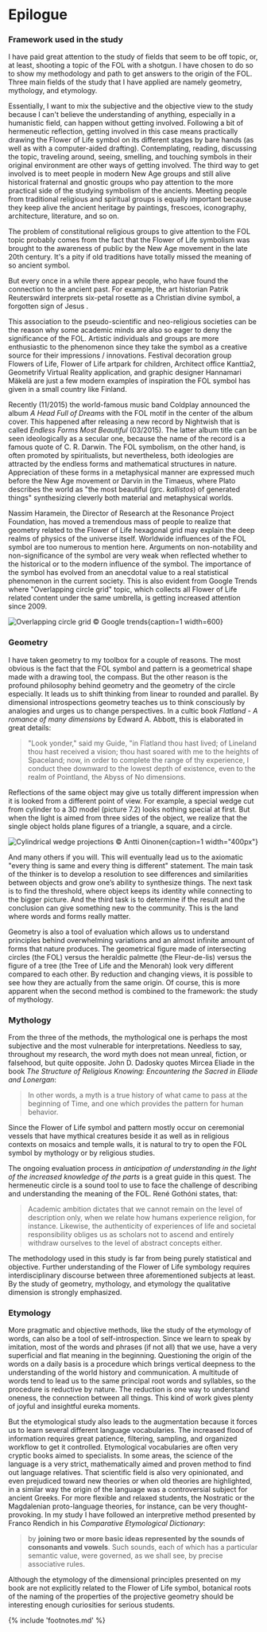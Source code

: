 # Epilogue

### Framework used in the study

I have paid great attention to the study of fields that seem to be off topic, or, at least, shooting a topic of the FOL with a shotgun. I have chosen to do so to show my methodology and path to get answers to the origin of the FOL. Three main fields of the study that I have applied are namely geometry, mythology, and etymology.

Essentially, I want to mix the subjective and the objective view to the study because I can't believe the understanding of anything, especially in a humanistic field, can happen without getting involved. Following a bit of hermeneutic reflection<!-- cite author="René Gothóni" title="Words Matter. Hermeneutics in the Study of Religions" date="2011" location="" type="book" href="#" -->, getting involved in this case means practically drawing the Flower of Life symbol on its different stages by bare hands (as well as with a computer-aided drafting). Contemplating, reading, discussing the topic, traveling around, seeing, smelling, and touching symbols in their original environment are other ways of getting involved. The third way to get involved is to meet people in modern New Age groups and still alive historical fraternal and gnostic groups who pay attention to the more practical side of the studying symbolism of the ancients. Meeting people from traditional religious and spiritual groups is equally important because they keep alive the ancient heritage by paintings, frescoes, iconography, architecture, literature, and so on.

The problem of constitutional religious groups to give attention to the FOL topic probably comes from the fact that the Flower of Life symbolism was brought to the awareness of public by the New Age movement in the late 20th century. It's a pity if old traditions have totally missed the meaning of so ancient symbol.

But every once in a while there appear people, who have found the connection to the ancient past. For example, the art historian Patrik Reuterswärd interprets six-petal rosette as a Christian divine symbol, a forgotten sign of Jesus<!-- cite author="Patrik Reuterswärd" title="Forgotten symbols of God (Stockholm studies in history of art)" date="1986" location="Pages 103-105" type="book" href="#" --> <!-- cite author="Dalia-Ruth Halperin" title="Illuminating in Micrography: The Catalan Micrography" date="2013" location="Page 185, footnote" type="book" href="#" -->.

This association to the pseudo-scientific and neo-religious societies can be the reason why some academic minds are also so eager to deny the significance of the FOL. Artistic individuals and groups are more enthusiastic to the phenomenon since they take the symbol as a creative source for their impressions / innovations. Festival decoration group Flowers of Life<!-- cite author="flowersoflife.net" title="Flower of Life decorations" date="" location="" type="website" href="http://www.flowersoflife.net/" -->, Flower of Life artpark for children<!-- cite author="karlsson-sutisna.com" title="Flower Of Life Artpark" date="" location="" type="website" href="http://www.artpark.karlsson-sutisna.com/" -->, Architect office Kanttia2<!-- cite author="kanttia2.fi" title="Kanttia 2 architect office" date="" location="" type="website" href="http://kanttia2.fi/" -->, Geometrify Virtual Reality application<!-- cite author="geometrify.net" title="Geometrify - Music for Your Eyes" date="" location="" type="website" href="http://geometrify.net/" -->, and graphic designer Hannamari Mäkelä<!-- cite author="hannamarimakela.com" title="Geometric paintings" date="" location="" type="website" href="http://www.hannamarimakela.com/Geometriset-maalaukset-Geometric-paintings/" --> are just a few modern examples of inspiration the FOL symbol has given in a small country like Finland.

Recently (11/2015) the world-famous music band Coldplay announced the album *A Head Full of Dreams* with the FOL motif in the center of the album cover<!-- cite author="musictimes.com" title="Coldplay New Album A Head Full of Dreams Release Date, Tracklist, Cover and Single Revealed" date="" location="" type="website" href="http://www.musictimes.com/articles/53680/20151106/coldplay-new-album-head-full-dreams-release-date-tracklist-cover.htm" -->. This happened after releasing a new record by Nightwish that is called *Endless Forms Most Beautiful* (03/2015). The latter album title can be seen  ideologically as a secular one, because the name of the record is a famous quote of C. R. Darwin. The FOL symbolism, on the other hand, is often promoted by spiritualists, but nevertheless, both ideologies are attracted by the endless forms and mathematical structures in nature. Appreciation of these forms in a metaphysical manner are expressed much before the New Age movement or Darvin in the Timaeus, where Plato describes the world as "the most beautiful (grc. *kallistos*) of generated things"<!-- cite author="Dominic O'Meara" title="The Beauty Of The World In Plato's Timaeus" date="2014" location="" type="article" href="http://www.nsu.ru/classics/schole/8/8-1-omeara.pdf" --> synthesizing cleverly both material and metaphysical worlds.

Nassim Haramein, the Director of Research at the Resonance Project Foundation<!-- cite author="resonance.is" title="Resonance Project Foundation" date="" location="" type="website" href="http://resonance.is/" -->, has moved a tremendous mass of people to realize that geometry related to the Flower of Life hexagonal grid may explain the deep realms of physics of the universe itself. Worldwide influences of the FOL symbol are too numerous to mention here. Arguments on non-notability and non-significance of the symbol are very weak when reflected whether to the historical or to the modern influence of the symbol. The importance of the symbol has evolved from an anecdotal value to a real statistical phenomenon in the current society. This is also evident from Google Trends<!-- cite author="google.com" title="Flower of Life - Google Trends" date="" location="" type="website" href="https://www.google.com/trends/explore#q=%2Fm%2F06f1ff&cmpt=q&tz=Etc%2FGMT-2" --> where "Overlapping circle grid" topic, which collects all Flower of Life related content under the same umbrella, is getting increased attention since 2009.

![Overlapping circle grid © Google trends](/media/trends.png){caption=1 width=600}

### Geometry

I have taken geometry to my toolbox for a couple of reasons. The most obvious is the fact that the FOL symbol and pattern is a geometrical shape made with a drawing tool, the compass. But the other reason is the profound philosophy behind geometry and the geometry of the circle especially. It leads us to shift thinking from linear to rounded and parallel. By dimensional introspections geometry teaches us to think consciously by analogies and urges us to change perspectives. In a cultic book *Flatland - A romance of many dimensions* by Edward A. Abbott, this is elaborated in great details:

> "Look yonder," said my Guide, "in Flatland thou hast lived; of Lineland thou hast received a vision; thou hast soared with me to the heights of Spaceland; now, in order to complete the range of thy experience, I conduct thee downward to the lowest depth of existence, even to the realm of Pointland, the Abyss of No dimensions.<!-- cite author="Edward A. Abbott" title="Flatland - A romance of many dimensions" date="1891" location="Chapter 20" type="book" href="http://www.geom.uiuc.edu/~banchoff/Flatland/" -->

Reflections of the same object may give us totally different impression when it is looked from a different point of view. For example, a special wedge cut from cylinder to a 3D model (picture 7.2) looks nothing special at first. But when the light is aimed from three sides of the object, we realize that the single object holds plane figures of a triangle, a square, and a circle.

![Cylindrical wedge projections © Antti Oinonen](/media/3dobject.png){caption=1 width="400px"}

And many others if you will. This will eventually lead us to the axiomatic "every thing is same and every thing is different" statement. The main task of the thinker is to develop a resolution to see differences and similarities between objects and grow one’s ability to synthesize things. The next task is to find the threshold, where object keeps its identity while connecting to the bigger picture. And the third task is to determine if the result and the conclusion can give something new to the community. This is the land where words and forms really matter.

Geometry is also a tool of evaluation which allows us to understand principles behind overwhelming variations and an almost infinite amount of forms that nature produces. The geometrical figure made of intersecting circles (the FOL) versus the heraldic palmette (the Fleur-de-lis) versus the figure of a tree (the Tree of Life and the Menorah) look very different compared to each other. By reduction and changing views, it is possible to see how they are actually from the same origin. Of course, this is more apparent when the second method is combined to the framework: the study of mythology.

### Mythology

From the three of the methods, the mythological one is perhaps the most subjective and the most vulnerable for interpretations. Needless to say, throughout my research, the word myth does not mean unreal, fiction, or falsehood, but quite opposite. John D. Dadosky quotes Mircea Eliade in the book *The Structure of Religious Knowing: Encountering the Sacred in Eliade and Lonergan*:

> In other words, a myth is a true history of what came to pass at the beginning of Time, and one which provides the pattern for human behavior.<!-- cite author="John D. Dadosky" title="The Structure of Religious Knowing: Encountering the Sacred in Eliade and Lonergan" date="2004" location="" type="book" href="#" -->

Since the Flower of Life symbol and pattern mostly occur on ceremonial vessels that have mythical creatures beside it as well as in religious contexts on mosaics and temple walls, it is natural to try to open the FOL symbol by mythology or by religious studies.

The ongoing evaluation process *in anticipation of understanding in the light of the increased knowledge of the parts*<!-- cite author="René Gothóni" title="Words Matter. Hermeneutics in the Study of Religions" date="2011" location="" type="book" href="#" --> is a great guide in this quest. The hermeneutic circle is a sound tool to use to face the challenge of describing and understanding the meaning of the FOL. René Gothóni states, that:

> Academic ambition dictates that we cannot remain on the level of description only, when we relate how humans experience religion, for instance. Likewise, the authenticity of experiences of life and societal responsibility obliges us as scholars not to ascend and entirely withdraw ourselves to the level of abstract concepts either.<!-- cite author="" title="Ibid." date="" location="Page 1" type="selfref" href="#" -->

The methodology used in this study is far from being purely statistical and objective. Further understanding of the Flower of Life symbology requires interdisciplinary discourse between three aforementioned subjects at least. By the study of geometry, mythology, and etymology the qualitative dimension is strongly emphasized.

### Etymology

More pragmatic and objective methods, like the study of the etymology of words, can also be a tool of self-introspection. Since we learn to speak by imitation, most of the words and phrases (if not all) that we use, have a very superficial and flat meaning in the beginning. Questioning the origin of the words on a daily basis is a procedure which brings vertical deepness to the understanding of the world history and communication. A multitude of words tend to lead us to the same principal root words and syllables, so the procedure is reductive by nature. The reduction is one way to understand oneness, the connection between all things. This kind of work gives plenty of joyful and insightful eureka moments.

But the etymological study also leads to the augmentation because it forces us to learn several different language vocabularies. The increased flood of information requires great patience, filtering, sampling, and organized workflow to get it controlled. Etymological vocabularies are often very cryptic books aimed to specialists. In some areas, the science of the language is a very strict, mathematically aimed and proven method to find out language relatives. That scientific field is also very opinionated, and even prejudiced toward new theories or when old theories are highlighted, in a similar way the origin of the language was a controversial subject for ancient Greeks. For more flexible and relaxed students, the Nostratic or the Magdalenian proto-language theories, for instance, can be very thought-provoking. In my study I have followed an interpretive method presented by Franco Rendich in his *Comparative Etymological Dictionary*<!-- cite author="Franco Rendich" title="Comparative etymological Dictionary of Indo-European - Sanskrit - Greek - Latin" date="2014" location="" type="book" href="#" -->:

> by **joining two or more basic ideas represented by the sounds of consonants and vowels**. Such sounds, each of which has a particular semantic value, were governed, as we shall see, by precise associative rules.

Although the etymology of the dimensional principles presented on my book are not explicitly related to the Flower of Life symbol, botanical roots of the naming of the properties of the projective geometry should be interesting enough curiosities for serious students.

{% include 'footnotes.md' %}

